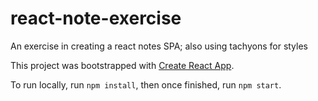 # react-note-exercise
An exercise in creating a react notes SPA; also using tachyons for styles

This project was bootstrapped with [Create React App](https://github.com/facebookincubator/create-react-app).

To run locally, run `npm install`, then once finished, run `npm start`.